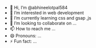 - 👋 Hi, I’m @abhineelotpal584
- 👀 I’m interested in web development
- 🌱 I’m currently learning css and gsap ,js
- 💞️ I’m looking to collaborate on ...
- 📫 How to reach me ...
- 😄 Pronouns: ...
- ⚡ Fun fact: ...

<!---
abhineelotpal584/abhineelotpal584 is a ✨ special ✨ repository because its `README.md` (this file) appears on your GitHub profile.
You can click the Preview link to take a look at your changes.
--->
